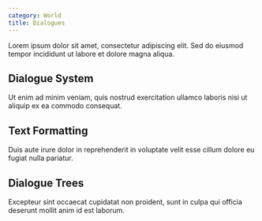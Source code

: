 ```yaml
---
category: World
title: Dialogues
---
```



Lorem ipsum dolor sit amet, consectetur adipiscing elit. Sed do eiusmod tempor incididunt ut labore et dolore magna aliqua.

## Dialogue System

Ut enim ad minim veniam, quis nostrud exercitation ullamco laboris nisi ut aliquip ex ea commodo consequat.

## Text Formatting

Duis aute irure dolor in reprehenderit in voluptate velit esse cillum dolore eu fugiat nulla pariatur.

## Dialogue Trees

Excepteur sint occaecat cupidatat non proident, sunt in culpa qui officia deserunt mollit anim id est laborum.